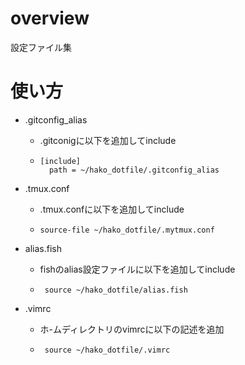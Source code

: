 # overview
設定ファイル集

# 使い方
- .gitconfig_alias
  - .gitconigに以下を追加してinclude
  - ```
    [include]
      path = ~/hako_dotfile/.gitconfig_alias
    ```

- .tmux.conf
  - .tmux.confに以下を追加してinclude
  - ```
    source-file ~/hako_dotfile/.mytmux.conf
    ```

- alias.fish 
   - fishのalias設定ファイルに以下を追加してinclude
   - ```
      source ~/hako_dotfile/alias.fish
      ```

- .vimrc 
   - ホ-ムディレクトリのvimrcに以下の記述を追加 
   - ```
      source ~/hako_dotfile/.vimrc
